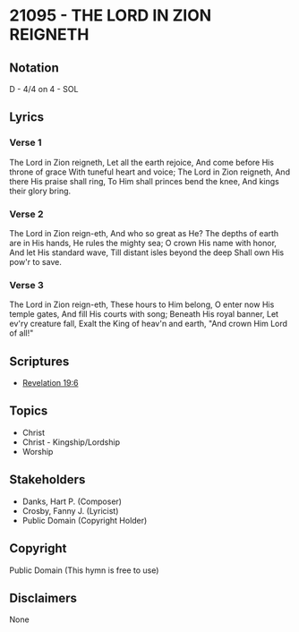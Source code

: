 # 21095 - THE LORD IN ZION REIGNETH

## Notation

D - 4/4 on 4 - SOL

## Lyrics

### Verse 1

The Lord in Zion reigneth, Let all the earth rejoice, And come before His throne of grace With tuneful heart and voice; The Lord in Zion reigneth, And there His praise shall ring, To Him shall princes bend the knee, And kings their glory bring.

### Verse 2

The Lord in Zion reign-eth, And who so great as He? The depths of earth are in His hands, He rules the mighty sea; O crown His name with honor, And let His standard wave, Till distant isles beyond the deep Shall own His pow'r to save.


### Verse 3

The Lord in Zion reign-eth, These hours to Him belong, O enter now His temple gates, And fill His courts with song; Beneath His royal banner, Let ev'ry creature fall, Exalt the King of heav'n and earth, "And crown Him Lord of all!"



## Scriptures

- [Revelation 19:6](https://www.biblegateway.com/passage/?search=Revelation%2019%3A6)

## Topics

- Christ
- Christ - Kingship/Lordship
- Worship

## Stakeholders

- Danks, Hart P. (Composer)
- Crosby, Fanny J. (Lyricist)
- Public Domain (Copyright Holder)

## Copyright

Public Domain
(This hymn is free to use)

## Disclaimers

None

